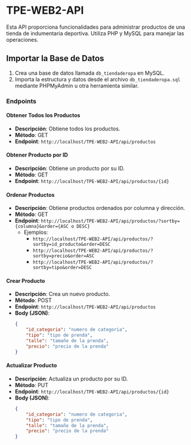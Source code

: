 # TPE-WEB2-API

Esta API proporciona funcionalidades para administrar productos de una tienda de indumentaria deportiva. Utiliza PHP y MySQL para manejar las operaciones.

## Importar la Base de Datos
1. Crea una base de datos llamada `db_tiendaderopa` en MySQL.
2. Importa la estructura y datos desde el archivo `db_tiendaderopa.sql` mediante PHPMyAdmin u otra herramienta similar.

### Endpoints

#### Obtener Todos los Productos
- **Descripción**: Obtiene todos los productos.
- **Método**: GET
- **Endpoint**: `http://localhost/TPE-WEB2-API/api/productos`

#### Obtener Producto por ID
- **Descripción**: Obtiene un producto por su ID.
- **Método**: GET
- **Endpoint**: `http://localhost/TPE-WEB2-API/api/productos/{id}`

#### Ordenar Productos
- **Descripción**: Obtiene productos ordenados por columna y dirección.
- **Método**: GET
- **Endpoint**: `http://localhost/TPE-WEB2-API/api/productos/?sortby={columna}&order={ASC o DESC}`
    - Ejemplos:
        - `http://localhost/TPE-WEB2-API/api/productos/?sortby=id_producto&order=DESC`
        - `http://localhost/TPE-WEB2-API/api/productos/?sortby=precio&order=ASC`
        - `http://localhost/TPE-WEB2-API/api/productos/?sortby=tipo&order=DESC`

#### Crear Producto
- **Descripción**: Crea un nuevo producto.
- **Método**: POST
- **Endpoint**: `http://localhost/TPE-WEB2-API/api/productos`
- **Body (JSON)**: 
    ```json
    {
        "id_categoria": "numero de categoria",
        "tipo": "tipo de prenda",
        "talle": "tamaño de la prenda",
        "precio": "precio de la prenda"
    }
    ```

#### Actualizar Producto
- **Descripción**: Actualiza un producto por su ID.
- **Método**: PUT
- **Endpoint**: `http://localhost/TPE-WEB2-API/api/productos/{id}`
- **Body (JSON)**: 
    ```json
    {
        "id_categoria": "numero de categoria",
        "tipo": "tipo de prenda",
        "talle": "tamaño de la prenda",
        "precio": "precio de la prenda"
    }
    ```

